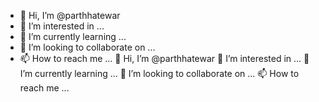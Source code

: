 - 👋 Hi, I’m @parthhatewar
- 👀 I’m interested in ...
- 🌱 I’m currently learning ...
- 💞️ I’m looking to collaborate on ...
- 📫 How to reach me ...
👋 Hi, I’m @parthhatewar
👀 I’m interested in ...
🌱 I’m currently learning ...
💞️ I’m looking to collaborate on ...
📫 How to reach me ...
<!---
parthhatewar/parthhatewar is a ✨ special ✨ repository because its `README.md` (this file) appears on your GitHub profile.
You can click the Preview link to take a look at your changes.
--->
